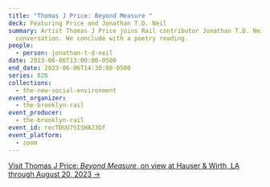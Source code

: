 ```yaml
---
title: "Thomas J Price: Beyond Measure "
deck: Featuring Price and Jonathan T.D. Neil
summary: Artist Thomas J Price joins Rail contributor Jonathan T.D. Neil for a
  conversation. We conclude with a poetry reading.
people:
  - person: jonathan-t-d-neil
date: 2023-06-06T13:00:00-0500
end_date: 2023-06-06T14:30:00-0500
series: 826
collections:
  - the-new-social-environment
event_organizer:
  - the-brooklyn-rail
event_producer:
  - the-brooklyn-rail
event_id: recTDUU7SISHAJ3Gf
event_platform:
  - zoom
---
```

[V﻿isit Thomas J Price: *Beyond Measure*, on view at Hauser & Wirth, LA through August 20, 2023 → ](https://www.hauserwirth.com/hauser-wirth-exhibitions/41214-thomas-j-price-beyond-measure/#:~:text='Beyond%20Measure'%20marks%20the%20British,Studio%20Museum%20in%20Harlem%2C%20NY.)